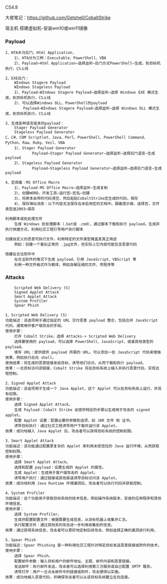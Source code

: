 CS4.8

大佬笔记：https://github.com/Getshell/CobaltStrike

宿主机
	搭建虚拟机-安装win10或win11镜像

### Payload

    1、HTA木马后门，Html Application，
        1）、HTA分为三种：Executable、PowerShell、VBA
        2）、Payload—Html Application—选择监听—后门方式PowerShell—生成，到目标机执行，CS上线

    2、EXE后门：
        WIndows Stagere Payload
        WIndows Stageless Payload
        1）、Payload—WIndows Stagere Payload—选择监听—选择 Windows EXE 模式生成，到目标机执行，CS上线
        2）、可以选择Windows DLL、PowerShell的payload
            Payload—WIndows Stagere Payload—选择监听—选择 Windows DLL 模式生成，到目标机执行，CS上线

    3、生成各种语言版本的payload：
        Stager Payload Generator
        Stageless Payload Generator
    C、C#、COM Scriptlet、Java、Perl、PowerShell、PowerShell Command、Python、Raw、Ruby、Veil、VBA
        1）、Stager Payload Generator
                Payload—Stager Payload Generator—选择监听—选择后门语言—生成payload
        2）、Stageless Payload Generator
                Payload—Stageless Payload Generator—选择监听—选择后门语言—生成payload
        
    4、宏病毒：MS Office Macro
        1）、Payload-MS Office Macro—选择监听—生成复制
        2）、创建WORD，开发工具—运行宏—宏名—创建
        3）、将原本自带的代码清空，然后粘贴CobaltStrike宏生成的代码，保存
        4）、保存弹出消息：以下内容无法保存在未启用宏的文档中。跟着提示做，选择否，文件类型选2003—保存

    利用脚本或批处理文件
        生成 Windows 批处理脚本（.bat或 .cmd），通过脚本下载和执行 payload。生成并执行快捷方式，利用社交工程引导用户执行脚本

    创建自定义的恶意可执行文件，利用特定的文件类型掩盖其真正用途
        例如：创建一个看似正常的 .jpg文件，但实际上它内部可能包含恶意代码

    隐藏在合法软件中
        在合法软件的情况下生成 payload，引用 JavaScript、VBScript 等
        利用一种文件格式作为载体，例如自解压缩的文件、壳程序等

### Attacks

        Scripted Web Delivery (S)
        Signed Applet Attack
        Smart Applet Attack
        System Profiler
        Spear Phish

    1、Scripted Web Delivery (S)
    功能描述：该选项用于通过指定的 URL 交付恶意 payload 整合，包括合并 JavaScript 代码，通常用作客户端攻击的手段。
    使用步骤：
        打开 Cobalt Strike，选择 Attacks-> Scripted Web Delivery
        选择要使用的 payload，可以选择 PowerShell、JavaScript，或者其他类型的 payload。
        填写 URL：提供提供 payload 所需的 URL。可以添加一些 JavaScript 代码来增强效果，例如执行反向 shell。
    使用结果：将生成的恶意链接发给目标，诱导他们访问，从而下载和执行 payload。
    效果：一旦目标访问该链接，Cobalt Strike 将在目标系统上植入并执行恶意代码，实现远程控制。

    2、Signed Applet Attack
    功能描述：该选项用于生成一个 Java Applet，这个 Applet 可以在目标系统上运行，并具有权限。
    使用步骤：
        选择 Signed Applet Attack。
        生成 Payload：Cobalt Strike 会提供特定的步骤以生成用于攻击的 signed applet。
        配置 Applet 设置：配置必要的参数和选项，如 JAR 文件 和 证书。
        诱导目标执行：通过社交工程诱导用户下载并运行该 Applet。
    效果：成功地植入 Java Applet 后，攻击者可以获得目标系统的控制权限。

    3、Smart Applet Attack
    功能描述：该功能通过配置更复杂的 Applet 来利用未受信任的 Java 运行环境，从而获取控制权限。
    使用步骤：
        选择 Smart Applet Attack。
        选择和配置 payload：设置生成的 Applet 的属性。
        生成 Applet：生成用于客户端攻击的 Applet。
        诱导用户执行：通过链接或其他渠道诱导目标访问该 Applet。
    效果：成功地利用 Java Runtime 环境漏洞后，攻击者可以执行代码并获取控制。

    4、System Profiler
    功能描述：这个功能用于获取目标系统的技术信息，例如操作系统版本、安装的应用程序和其他环境信息。
    使用步骤：
        选择 System Profiler。
        生成并配置配置文件：根据需要生成信息，从目标机器上收集并汇总。
        执行配置文件：通过其他系列攻击进一步利用收集到的信息。
    效果：通过获得系统信息，攻击者可以更好地定制后续攻击，例如选择正确的漏洞进行利用。

    5、Spear Phish
    功能描述：Spear Phishing 是一种利用社交工程针对特定目标发送恶意链接或附件的技术。
    使用步骤：
        选择 Spear Phish。
        配置邮件参数：输入目标用户的邮件地址、主题、邮件内容和恶意链接。
        发送邮件：执行邮件发送，攻击者可以选择利用第三方服务或自己配置 SMTP 服务。
        诱导打开：用户一旦点击邮件中的链接或附件，攻击便得以实施。
    效果：成功地植入恶意代码，并确保攻击者可以从该目标系统建立反向连接。


